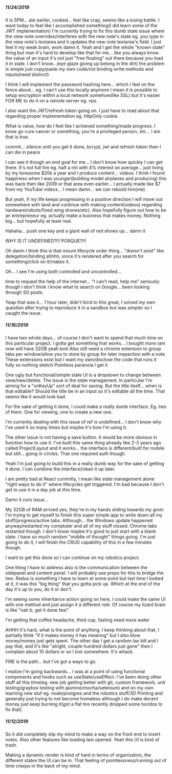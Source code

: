 ##### 11/24/2019
It is 5PM... ate earlier, cooked... feel like crap, seems like a losing battle.
I want today to feel like I accomplished something(I did learn some of the JWT implementation)
I'm currently trying to fix this dumb state issue where the view note overrides/interferes with the new note's state eg. you type in the view note's textarea and it updates the new note textarea's field.
I just feel it my weak brain, work damn it.
Yeah and I get the whole "known state" thing but man it's hard to develop like that for me... like you always know the value of an input it's not just "free floating" out there because you load it in state.
I don't know...(eye glaze giving up belong in the dirt) the problem is simple just copy/paste my own code/not binding write methods and inputs(need distinct)

I think I will implement the password hashing here... which I feel on the fence about... eg. I can't use this locally anymore I mean it is possible to setup encryption within a local network somehow(like SSL) but it's easier FOR ME to do it on a remote server eg. vps.

I also want the JWT/refresh token going on. I just have to read about that regarding proper implementation eg. httpOnly cookie.

What is value, how do I feel like I achieved something/made progress.
I know go cure cancer or something, you're a privileged person, etc... I am that is true.

commit... silence until you get it done, bcrypt, jwt and refresh token then I can die in peace

I can see it though an end goal for me... I don't know how quickly I can get there. It's not full fire eg. half a mil with 4% interest on average... just living by my lonesome $20k a year and I produce content... videos. I think I found happiness when I was younger(building model airplanes and producing) this was back then like 2009 or that area even earlier... I actually made like $7 from my YouTube videos... I mean damn... we can rebuild him(me).

But yeah, if my life keeps progressing in a positive direction I will move out somewhere with land and continue with making content(videos) regarding hardware(robots/fixed wing drones/etc). Also hopefully figure out how to be an entrepreneur eg. actually make a business that makes money. Nothing big... but hopefully at least real.

Hahaha... push one key and a giant wall of red shows up... damn it

WHY IS IT UNDEFINED?!!! PORQUE?!!!

Oh damn I think this is that mount lifecycle order thing... "doesn't exist" like delegation/binding ahhhh, since it's rendered after you search for something/click on it/makes it.

Oh... I see I'm using both controlled and uncontrolled...

time to request the help of the internet... "I can't read, help me" seriously though I don't think I know what to search on Google... been looking through SO posts.

Yeap that was it... 1 hour later, didn't bind to this great, I solved my own question after trying to reproduce it in a sandbox but was simpler so I caught the issue.



##### 11/16/2019
I have two whole days... of course I don't want to spend that much time on this particular project.
I gotta get something that works... I bought more ram now will have 32GB yeah boiii
Also still need a chrome extension to group tabs per window/allow you to store by group for later inspection with a note
These extensions exist but I want my own/disclose the code that runs it fully so nothing sketch
Pointless paranoia I get it

One ugly but functional/simple state UI is a dropdown to change between view/new/delete.
The issue is the state management. In particular I'm aiming for a "onKeyUp" sort of deal for saving.
But the title itself... when is that editable? Should the title be in an input so it's editable all the time. That seems like it would look bad.

For the sake of getting it done, I could make a really dumb interface. Eg. two of them. One for viewing, one to create a new one.

I'm currently dealing with this issue of ref is undefined... I don't know why I've used it so many times but maybe it's how I'm using it.

The other issue is not having a save button. It would be more obvious in function how to use it. I've built this same thing already like 2-3 years ago called ProjectLayout and it works... the interface is different/built for mobile but still... going in circles. That one required auth though.

Yeah I'm just going to build this in a really dumb way for the sake of getting it done. I can combine the interface/clean it up later.

I am pretty bad at React currently, I mean like state management alone "right ways to do it" where lifecycles get triggered.
I'm bad because I don't get to use it in a day job at this time.

Damn it cors issue...

My 32GB of RAM arrived yes, they're in my hands sliding towards my groin
I'm trying to get myself to finish this super simple app to write down all my stuff/progress/active tabs.
Although... the Windows update happened anyway/restarted my comptuter and all of my stuff closed. Chrome tabs restarted though.
I don't know maybe it's good to just start with a blank slate. I have so much random "middle of thought" things going.
I'm just going to do it, I will finish the CRUD capability of this in a few minutes though.

I want to get this done so I can continue on my robotics project.

One thing I have to address also is the communication between the sidepanel and content panel. I will probably use props for this to bridge the two. Redux is something I have to learn at some point but last time I looked at it, it was this "big thing" that you gotta pick up. Which at the end of the day it's up to you, do it or don't.

I'm seeing some inheritance action going on here, I could make the same UI with one method and just assign it a different role. Of course my lizard brain is like "nah b, get it done fast"

I'm getting that coffee headache, third cup, fasting need more water

AHHH it's hard, what is the point of anything. I keep thinking about that, I partially think "if it makes money it has meaning" but I also blow money/money just gets spent. The other day I get a random tax bill and I pay that, and it's like "alright, couple hundred dollars just gone" then I complain about 10 dollars or so I lost somewhere. It's whack.

FIRE is the path... but I've got a ways to go.

I realize I'm going backwards... I was at a point of using functional components and hooks such as useState/useEffect. I've been doing other stuff all this time(eg. new job getting better with git, custom framework, unit testing/graybox testing with jasmine/mocha/selenium) and on my own learning new stuf eg. node/postgres and the robotics stuff/3D Printing and generally just trying to not become homeless although I do make decent money just keep burning it(got a flat tire recently dropped some hondos to fix that).



##### 11/12/2019
So it did completely slip my mind to make a way on the front end to insert notes.
Also other features like loading last opened.
Yeah this UI is kind of trash.

Making a dynamic render is kind of hard in terms of organization, the different states the UI can be in.
That feeling of pointlessness/running out of time creeps in the back of my mind.